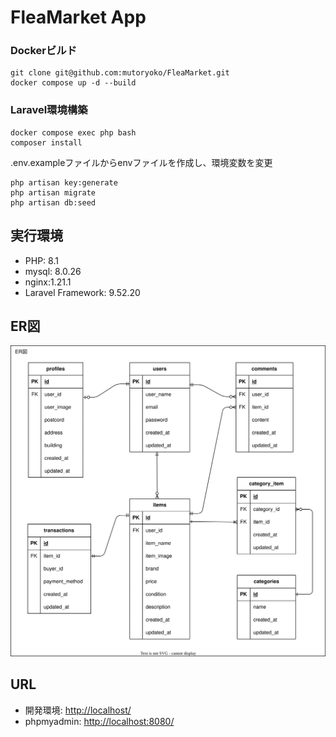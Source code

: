 # FleaMarket App

### Dockerビルド
  ```
  git clone git@github.com:mutoryoko/FleaMarket.git
  docker compose up -d --build
  ```

### Laravel環境構築
  ```
  docker compose exec php bash
  composer install
  ```
 .env.exampleファイルからenvファイルを作成し、環境変数を変更
  ```
  php artisan key:generate
  php artisan migrate
  php artisan db:seed
  ```

## 実行環境
<ul>
	<li>PHP: 8.1</li>
	<li>mysql: 8.0.26</li>
	<li>nginx:1.21.1</li>
	<li>Laravel Framework: 9.52.20</li>
</ul>

## ER図
![image](ER.drawio.svg)

## URL
<ul>
	<li>開発環境: <a href="http://localhost/">http://localhost/</a> </li>
	<li>phpmyadmin: <a href="http://localhost:8080">http://localhost:8080/</a> </li>
</ul>
